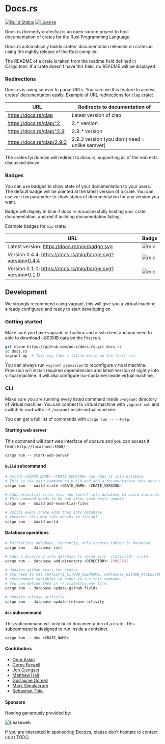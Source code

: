 # Docs.rs

[![Build Status](https://secure.travis-ci.org/onur/docs.rs.svg?branch=master)](https://travis-ci.org/onur/docs.rs)
[![License](https://img.shields.io/badge/license-MIT-blue.svg)](https://raw.githubusercontent.com/onur/docs.rs/master/LICENSE)

Docs.rs (formerly cratesfyi) is an open source project to host documentation
of crates for the Rust Programming Language.

Docs.rs automatically builds crates' documentation released on crates.io using
the nightly release of the Rust compiler.

The README of a crate is taken from the readme field defined in Cargo.toml.
If a crate doesn't have this field, no README will be displayed.

### Redirections

Docs.rs is using semver to parse URLs. You can use this feature to access
crates' documentation easily. Example of URL redirections for `clap` crate:

| URL                          | Redirects to documentation of                  |
|------------------------------|------------------------------------------------|
| <https://docs.rs/clap>       | Latest version of clap                         |
| <https://docs.rs/clap/^2>    | 2.* version                                    |
| <https://docs.rs/clap/^2.9>  | 2.9.* version                                  |
| <https://docs.rs/clap/2.9.3> | 2.9.3 version (you don't need = unlike semver) |

The crates.fyi domain will redirect to docs.rs, supporting all of the
redirects discussed above


### Badges

You can use badges to show state of your documentation to your users.
The default badge will be pointed at the latest version of a crate.
You can use `version` parameter to show status of documentation for
any version you want.

Badge will display in blue if docs.rs is successfully hosting your crate
documentation, and red if building documentation failing.

Example badges for `mio` crate:

| URL   | Badge |
|-------|-------|
| Latest version: <https://docs.rs/mio/badge.svg> | ![mio](https://docs.rs/mio/badge.svg) |
| Version 0.4.4: <https://docs.rs/mio/badge.svg?version=0.4.4> | ![mio](https://docs.rs/mio/badge.svg?version=0.4.4) |
| Version 0.1.0: <https://docs.rs/mio/badge.svg?version=0.1.0> | ![mio](https://docs.rs/mio/badge.svg?version=0.1.0) |


## Development

We strongly recommend using vagrant, this will give you a virtual machine
already configured and ready to start developing on.

### Getting started

Make sure you have vagrant, virtualbox and a ssh client and you need
to able to download ~800MB data on the first run.


```sh
git clone https://github.com/onur/docs.rs.git docs.rs
cd docs.rs
vagrant up  # This may take a little while on the first run
```

You can always run `vagrant provision` to reconfigure virtual machine.
Provision will install required dependencies and latest version of nightly
into virtual machine. It will also configure lxc-container inside
virtual machine.

### CLI

Make sure you are running every listed command inside `/vagrant` directory
of virtual machine. You can connect to virtual machine with `vagrant ssh` and
switch to cwd with: `cd /vagrant` inside virtual machine.

You can get a full list of commands with `cargo run -- --help`.

#### Starting web server

This command will start web interface of docs.rs and you can access it from:
`http://localhost:3000/`

```
cargo run -- start-web-server
```


#### `build` subcommand

```sh
# Builds <CRATE_NAME> <CRATE_VERSION> and adds it into database
# This is the main command to build and add a documentation into docs.rs.
cargo run -- build crate <CRATE_NAME> <CRATE_VERSION>

# Adds essential files (css and fonts) into database to avoid duplication
# This command needs to be run after each rustc update
cargo run -- build add-essential-files

# Builds every crate adds them into database
# (beware: this may take months to finish)
cargo run -- build world
```


#### Database operations

```sh
# Initializes database. Currently, only creates tables in database.
cargo run -- database init

# Adds a directory into database to serve with `staticfile` crate.
cargo run -- database add-directory <DIRECTORY> [PREFIX]

# Updates github stats for crates.
# You need to set CRATESFYI_GITHUB_USERNAME, CRATESFYI_GITHUB_ACCESSTOKEN
# environment variables in order to run this command.
# You can define them in ~/.cratesfyi.env file.
cargo run -- database update-github-fields

# Updates release activitiy
cargo run -- database update-release-activity    
```


#### `doc` subcommand

This subcommand will only build documentation of a crate.
This subcommand is designed to run inside a container.

```
cargo run -- doc <CRATE_NAME>
```


#### Contributors

* [Onur Aslan](https://github.com/onur)
* [Corey Farwell](https://github.com/frewsxcv)
* [Jon Gjengset](https://github.com/jonhoo)
* [Matthew Hall](https://github.com/mattyhall)
* [Guillaume Gomez](https://github.com/GuillaumeGomez)
* [Mark Simulacrum](https://github.com/Mark-Simulacrum)
* [Sebastian Thiel](https://github.com/Byron)

#### Sponsors

Hosting generously provided by:

![Leaseweb](https://docs.rs/leaseweb.gif)

If you are interested in sponsoring Docs.rs, please don't hesitate to
contact us at TODO.
